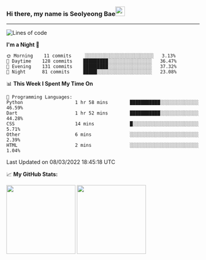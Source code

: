 ### Hi there, my name is Seolyeong Bae<img src="https://user-images.githubusercontent.com/80435616/151690320-5f13ba50-5d87-43d4-b254-939addcd0bdb.gif" width="25px">

---


<!--START_SECTION:waka-->
![Lines of code](https://img.shields.io/badge/From%20Hello%20World%20I%27ve%20Written-37%20Thousand%20lines%20of%20code-blue)

**I'm a Night 🦉** 

```text
🌞 Morning    11 commits     ░░░░░░░░░░░░░░░░░░░░░░░░░   3.13% 
🌆 Daytime    128 commits    █████████░░░░░░░░░░░░░░░░   36.47% 
🌃 Evening    131 commits    █████████░░░░░░░░░░░░░░░░   37.32% 
🌙 Night      81 commits     █████░░░░░░░░░░░░░░░░░░░░   23.08%

```


📊 **This Week I Spent My Time On** 

```text
💬 Programming Languages: 
Python                   1 hr 58 mins        ███████████░░░░░░░░░░░░░░   46.59% 
Dart                     1 hr 52 mins        ███████████░░░░░░░░░░░░░░   44.28% 
CSS                      14 mins             █░░░░░░░░░░░░░░░░░░░░░░░░   5.71% 
Other                    6 mins              ░░░░░░░░░░░░░░░░░░░░░░░░░   2.39% 
HTML                     2 mins              ░░░░░░░░░░░░░░░░░░░░░░░░░   1.04%

```


 Last Updated on 08/03/2022 18:45:18 UTC
<!--END_SECTION:waka-->


📈 **My GitHub Stats:**

<p>
  <img height="180em" src="https://github-readme-stats.vercel.app/api?username=pell13&show_icons=true&hide_border=true&&count_private=true&include_all_commits=true" />
  <img height="180em" src="https://github-readme-stats.vercel.app/api/top-langs/?username=pell13&exclude_repo=KNN-Image-Classification&show_icons=true&hide_border=true&layout=compact&langs_count=8"/>
</p>
